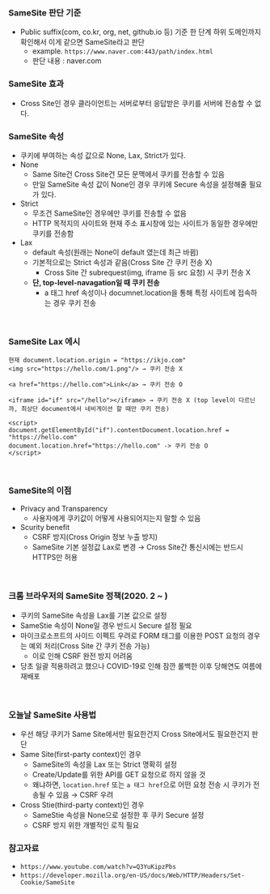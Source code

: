 ### SameSite 판단 기준
+ Public suffix(com, co.kr, org, net, github.io 등) 기준 한 단계 하위 도메인까지 확인해서 이게 같으면 SameSite라고 판단
  + example. `https://www.naver.com:443/path/index.html`
  + 판단 내용 : naver.com

### SameSite 효과
+ Cross Site인 경우 클라이언트는 서버로부터 응답받은 쿠키를 서버에 전송할 수 없다.

### SameSite 속성
+ 쿠키에 부여하는 속성 값으로 None, Lax, Strict가 있다.
+ None
  + Same Site건 Cross Site건 모든 문맥에서 쿠키를 전송할 수 있음
  + 만일 SameSite 속성 값이 None인 경우 쿠키에 Secure 속성을 설정해줄 필요가 있다.
+ Strict
  + 무조건 SameSite인 경우에만 쿠키를 전송할 수 없음
  + HTTP 목적지의 사이트와 현재 주소 표시창에 있는 사이트가 동일한 경우에만 쿠키를 전송함
+ Lax
  + default 속성(원래는 None이 default 였는데 최근 바뀜)
  + 기본적으로는 Strict 속성과 같음(Cross Site 간 쿠키 전송 X)
    + Cross Site 간 subrequest(img, iframe 등 src 요청) 시 쿠키 전송 X
  + **단, top-level-navagation일 때 쿠키 전송**
    + a 태그 href 속성이나 documnet.location을 통해 특정 사이트에 접속하는 경우 쿠키 전송

<br/>

### SameSite Lax 에시
```
현재 document.location.origin = "https://ikjo.com"
<img src="https://hello.com/1.png"/> → 쿠키 전송 X

<a href="https://hello.com">Link</a> → 쿠키 전송 O

<iframe id="if" src="/hello"></iframe> → 쿠키 전송 X (top level이 다르닌까, 최상단 document에서 네비게이션 할 때만 쿠키 전송)

<script>
document.getElementById("if").contentDocument.location.href = "https://hello.com"
document.location.href="https://hello.com" -> 쿠키 전송 O
</script>
```

<br/>

### SameSite의 이점
+ Privacy and Transparency
  + 사용자에게 쿠키값이 어떻게 사용되어지는지 말할 수 있음
+ Scurity benefit
  + CSRF 방지(Cross Origin 정보 누출 방지)
  + SameSite 기본 설정값 Lax로 변경 → Cross Site간 통신시에는 반드시 HTTPS만 허용

<br/>

### 크롬 브라우저의 SameSite 정책(2020. 2 ~ )
+ 쿠키의 SameSite 속성을 Lax를 기본 값으로 설정
+ SameStie 속성이 None일 경우 반드시 Secure 설정 필요
+ 마이크로소프트의 사이드 이펙트 우려로 FORM 태그를 이용한 POST 요청의 경우는 예외 처리(Cross Site 간 쿠키 전송 가능)
  + 이로 인해 CSRF 완전 방지 어려움
+ 당초 일괄 적용하려고 했으나 COVID-19로 인해 잠깐 롤백한 이후 당해연도 여름에 재배포

<br/>

### 오늘날 SameSite 사용법
+ 우선 해당 쿠키가 Same Site에서만 필요한건지 Cross Site에서도 필요한건지 판단
+ Same Site(first-party context)인 경우
  + SameSite의 속성을 Lax 또는 Strict 명확히 설정
  + Create/Update를 위한 API를 GET 요청으로 하지 않을 것
  + 왜냐하면, `location.href` 또는 `a 태그 href`으로 어떤 요청 전송 시 쿠키가 전송될 수 있음 → CSRF 우려
+ Cross Stie(third-party context)인 경우
  + SameStie 속성을 None으로 설정한 후 쿠키 Secure 설정
  + CSRF 방지 위한 개별적인 로직 필요

### 참고자료
+ `https://www.youtube.com/watch?v=Q3YuKipzPbs`
+ `https://developer.mozilla.org/en-US/docs/Web/HTTP/Headers/Set-Cookie/SameSite`
